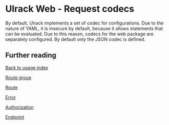 # Ulrack Web - Request codecs

By default, Ulrack implements a set of codec for configurations. Due to the
nature of YAML, it is insecure by default, because it allows statements that
can be evaluated. Due to this reason, codecs for the web package are separately
configured. By default only the JSON codec is defined.

## Further reading

[Back to usage index](index.md)

[Route group](route-group.md)

[Route](route.md)

[Error](error.md)

[Authorization](authorization.md)

[Endpoint](endpoint.md)
